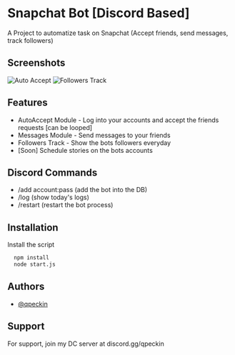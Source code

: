 
# Snapchat Bot [Discord Based]

A Project to automatize task on Snapchat (Accept friends, send messages, track followers)


## Screenshots

![Auto Accept](https://i.imgur.com/E567Koj.png)
![Followers Track](https://i.imgur.com/cjzXOAk.png)




## Features

- AutoAccept Module - Log into your accounts and accept the friends requests [can be looped]
- Messages Module - Send messages to your friends
- Followers Track - Show the bots followers everyday
- [Soon] Schedule stories on the bots accounts

## Discord Commands

- /add account:pass (add the bot into the DB)
- /log (show today's logs)
- /restart (restart the bot process)



## Installation

Install the script

```bash
  npm install 
  node start.js
```


    
## Authors

- [@qpeckin](https://www.github.com/qpeckin)


## Support

For support, join my DC server at discord.gg/qpeckin

